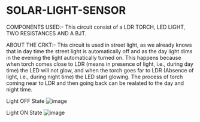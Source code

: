 # SOLAR-LIGHT-SENSOR
 
 COMPONENTS USED:- 
 This circuit consist of a LDR TORCH, LED LIGHT, TWO RESISTANCES AND A BJT.
 
 ABOUT THE CRKT:- 
This circuit is used in street light, as we already knows that in day time the street light is automatically off 
and as the day light dims in the evening the light automatically turned on. This happens because when torch comes close to LDR (means in presence of light, i.e., during day time) the LED will not glow, and when the torch goes far to LDR (Absence of light, i.e., during night time) the LED start glowing.
The process of torch coming near to LDR and then going back can be realated to the day and night time.
 
   Light OFF State
       ![image](https://user-images.githubusercontent.com/60343675/137852155-d251647f-3bff-47bb-9ece-bf19d7d8d3d3.png)
   
   
   
   
   Light ON State
        ![image](https://user-images.githubusercontent.com/60343675/137852280-8f0da890-b6a1-454c-8fe5-f4d58bae0416.png)
     
